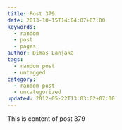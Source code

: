 ```yaml
---
title: Post 379
date: 2013-10-15T14:04:07+07:00
keywords:
  - random
  - post
  - pages
author: Dimas Lanjaka
tags:
  - random post
  - untagged
category:
  - random post
  - uncategorized
updated: 2012-05-22T13:03:02+07:00
---
```

This is content of post 379